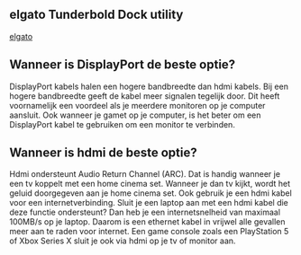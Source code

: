 ## elgato Tunderbold Dock utility

[elgato](https://www.elgato.com/en/gaming/downloads)



## Wanneer is DisplayPort de beste optie?
DisplayPort kabels halen een hogere bandbreedte dan hdmi kabels. Bij een hogere bandbreedte geeft de kabel meer signalen tegelijk door. Dit heeft voornamelijk een voordeel als je meerdere monitoren op je computer aansluit. Ook wanneer je gamet op je computer, is het beter om een DisplayPort kabel te gebruiken om een monitor te verbinden.


## Wanneer is hdmi de beste optie?
Hdmi ondersteunt Audio Return Channel (ARC). Dat is handig wanneer je een tv koppelt met een home cinema set. Wanneer je dan tv kijkt, wordt het geluid doorgegeven aan je home cinema set. Ook gebruik je een hdmi kabel voor een internetverbinding. Sluit je een laptop aan met een hdmi kabel die deze functie ondersteunt? Dan heb je een internetsnelheid van maximaal 100MB/s op je laptop. Daarom is een ethernet kabel in vrijwel alle gevallen meer aan te raden voor internet. Een game console zoals een PlayStation 5 of Xbox Series X sluit je ook via hdmi op je tv of monitor aan.
